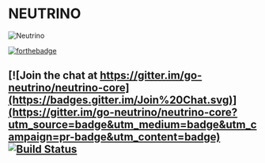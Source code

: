 # NEUTRINO

![Neutrino](http://v41.imgup.net/NEUTRINO-l3931.png)

[![forthebadge](http://forthebadge.com/images/badges/built-with-love.svg)](http://forthebadge.com)

[![Join the chat at https://gitter.im/go-neutrino/neutrino-core](https://badges.gitter.im/Join%20Chat.svg)](https://gitter.im/go-neutrino/neutrino-core?utm_source=badge&utm_medium=badge&utm_campaign=pr-badge&utm_content=badge)   
[![Build Status](https://drone.io/github.com/go-neutrino/neutrino/status.png)](https://drone.io/github.com/go-neutrino/neutrino/latest)
--------------
